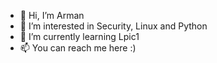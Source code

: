- 👋 Hi, I’m Arman
- 👀 I’m interested in Security, Linux and Python
- 🌱 I’m currently learning Lpic1
- 📫 You can reach me here :)

<!---
armanzaheri/armanzaheri is a ✨ special ✨ repository because its `README.md` (this file) appears on your GitHub profile.
You can click the Preview link to take a look at your changes.
--->
